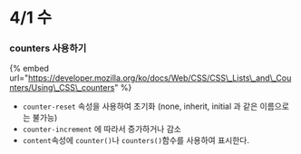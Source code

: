 # 4/1 수

### counters 사용하기

{% embed url="https://developer.mozilla.org/ko/docs/Web/CSS/CSS\_Lists\_and\_Counters/Using\_CSS\_counters" %}

* `counter-reset` 속성을 사용하여 초기화 \(none, inherit, initial 과 같은 이름으로는 불가능\)
* `counter-increment` 에 따라서 증가하거나 감소
* `content`속성에 `counter()`나 `counters()`함수를 사용하여 표시한다.



